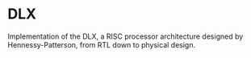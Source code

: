 # DLX
Implementation of the DLX, a RISC processor architecture designed by Hennessy-Patterson, from RTL down to physical design.
